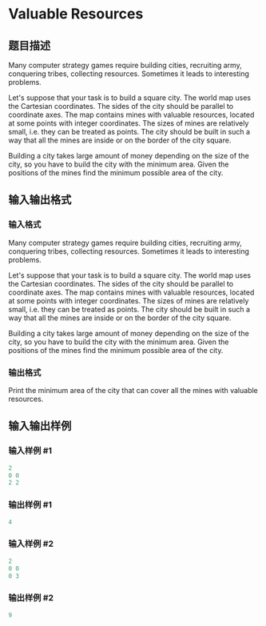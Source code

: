 # Valuable Resources

## 题目描述

Many computer strategy games require building cities, recruiting army, conquering tribes, collecting resources. Sometimes it leads to interesting problems.

Let's suppose that your task is to build a square city. The world map uses the Cartesian coordinates. The sides of the city should be parallel to coordinate axes. The map contains mines with valuable resources, located at some points with integer coordinates. The sizes of mines are relatively small, i.e. they can be treated as points. The city should be built in such a way that all the mines are inside or on the border of the city square.

Building a city takes large amount of money depending on the size of the city, so you have to build the city with the minimum area. Given the positions of the mines find the minimum possible area of the city.

## 输入输出格式

### 输入格式

Many computer strategy games require building cities, recruiting army, conquering tribes, collecting resources. Sometimes it leads to interesting problems.

Let's suppose that your task is to build a square city. The world map uses the Cartesian coordinates. The sides of the city should be parallel to coordinate axes. The map contains mines with valuable resources, located at some points with integer coordinates. The sizes of mines are relatively small, i.e. they can be treated as points. The city should be built in such a way that all the mines are inside or on the border of the city square.

Building a city takes large amount of money depending on the size of the city, so you have to build the city with the minimum area. Given the positions of the mines find the minimum possible area of the city.

### 输出格式

Print the minimum area of the city that can cover all the mines with valuable resources.

## 输入输出样例

### 输入样例 #1

```cpp
2
0 0
2 2

```
### 输出样例 #1

```cpp
4

```
### 输入样例 #2

```cpp
2
0 0
0 3

```
### 输出样例 #2

```cpp
9

```
